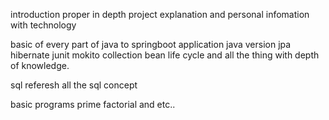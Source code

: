 introduction
    proper in depth project explanation and personal infomation with technology

basic of every part of java to springboot application 
    java version
    jpa
    hibernate
    junit
    mokito
    collection 
    bean life cycle
    and all the thing with depth of knowledge. 

sql
    referesh all the sql concept

basic programs 
    prime
    factorial and etc..

